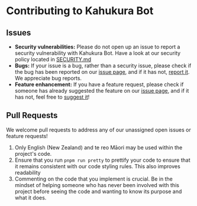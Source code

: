 # Contributing to Kahukura Bot

## Issues
* **Security vulnerabilities:** Please do not open up an issue to report a security vulnerability with Kahukura Bot. Have a look at our security policy located in [SECURITY.md](https://github.com/uniqthw/Kahukura-Bot/blob/main/.github/SECURITY.md)
* **Bugs:** If your issue is a bug, rather than a security issue, please check if the bug has been reported on our [issue page](https://github.com/uniqthw/Kahukura-Bot/issues), and if it has not, [report it](https://github.com/uniqthw/Kahukura-Bot/issues/new?assignees=&labels=bug&projects=&template=bug_report.md&title=). We appreciate bug reports.
* **Feature enhancement:** If you have a feature request, please check if someone has already suggested the feature on our [issue page](https://github.com/uniqthw/Kahukura-Bot/issues), and if it has not, feel free to [suggest it](https://github.com/uniqthw/Kahukura-Bot/issues/new?assignees=&labels=enhancement&projects=&template=feature_request.md&title=)!

## Pull Requests

We welcome pull requests to address any of our unassigned open issues or feature requests!

1. Only English (New Zealand) and te reo Māori may be used within the project's code.
2. Ensure that you run `pnpm run pretty` to prettify your code to ensure that it remains consistent with our code styling rules. This also improves readability
3. Commenting on the code that you implement is crucial. Be in the mindset of helping someone who has never been involved with this project before seeing the code and wanting to know its purpose and what it does.
